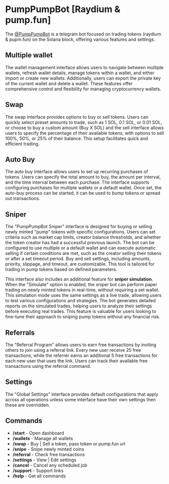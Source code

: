 # PumpPumpBot [Raydium & pump.fun]

The [@PumpPumpBot](https://t.me/pumppumpfunbot) is a telegram bot focused on trading tokens (raydium & pupm.fun) on the Solana block, offering various features and settings.

## Multiple wallet
The wallet management interface allows users to navigate between multiple wallets, refresh wallet details, manage tokens within a wallet, and either import or create new wallets. Additionally, users can export the private key of the current wallet and delete a wallet. These features offer comprehensive control and flexibility for managing cryptocurrency wallets.

## Swap
The swap interface provides options to buy or sell tokens. Users can quickly select preset amounts to trade, such as 1 SOL, 0.1 SOL, or 0.01 SOL, or choose to buy a custom amount (Buy X SOL) and the sell interface allows users to specify the percentage of their available tokens, with options to sell 100%, 50%, or 25% of their balance. This setup facilitates quick and efficient trading.

## Auto Buy
The auto buy interface allows users to set up recurring purchases of tokens. Users can specify the total amount to buy, the amount per interval, and the time interval between each purchase. The interface supports configuring purchases for multiple wallets or a default wallet. Once set, the auto-buy process can be started, it can be used to bump tokens or spread out transactions.

## Sniper
The "PumpPumpBot Sniper" interface is designed for buying or selling newly minted "pump" tokens with specific configurations. Users can set criteria such as market cap limits, creator balance thresholds, and whether the token creator has had a successful previous launch. The bot can be configured to use multiple or a default wallet and can execute automatic selling if certain conditions are met, such as the creator selling their tokens or after a set timeout period. Buy and sell settings, including amounts, priority, slippage, and timeout, are customizable. This tool is tailored for trading in pump tokens based on defined parameters.

This interface also includes an additional feature for **sniper simulation**. When the "Simulate" option is enabled, the sniper bot can perform paper trading on newly minted tokens in real-time, without requiring a set wallet. This simulation mode uses the same settings as a live trade, allowing users to test various configurations and strategies. The bot generates detailed reports on the simulated trades, helping users to analyze their settings before executing real trades. This feature is valuable for users looking to fine-tune their approach to sniping pump tokens without any financial risk.

## Referrals
The "Referral Program" allows users to earn free transactions by inviting others to join using a referral link. Every new user receive 25 free transactions, while the referrer earns an additional 5 free transactions for each new user that uses the link. Users can track their available free transactions using the referral command.

## Settings
The "Global Settings" interface provides default configurations that apply across all operations unless some interface have their own settings then these are overridden.

## Commands
- **/start** - Open dashboard
- **/wallets** - Manage all wallets
- **/swap** - Buy | Sell a token, pass token or pump.fun url
- **/snipe** - Snipe newly minted coins
- **/referral** - Check free transactions
- **/settings** - View | Edit settings
- **/cancel** - Cancel any scheduled job
- **/support** - Support links
- **/help** - Get all commands
